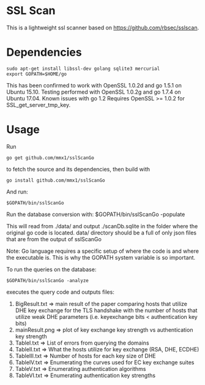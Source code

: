 SSL Scan
========

This is a lightweight ssl scanner based on https://github.com/rbsec/sslscan. 

Dependencies
============

    sudo apt-get install libssl-dev golang sqlite3 mercurial
    export GOPATH=$HOME/go



This has been confirmed to work with OpenSSL 1.0.2d and go 1.5.1 on Ubuntu 15.10. 
Testing performed with OpenSSL 1.0.2g and go 1.7.4 on Ubuntu 17.04. 
Known issues with go 1.2
Requires OpenSSL >= 1.0.2 for SSL_get_server_tmp_key.

Usage
=====
Run

    go get github.com/mmx1/sslScanGo

to fetch the source and its dependencies, then build with 

    go install github.com/mmx1/sslScanGo


And run:

    $GOPATH/bin/sslScanGo

Run the database conversion with: 
    $GOPATH/bin/sslScanGo -populate

This will read from ./data/ and output ./scanDb.sqlite in the folder where
the original go code is located. data/ directory should be a full of only 
json files that are from the output of sslScanGo

Note: Go language requires a specific setup of where the code is and where
the executable is. This is why the GOPATH system variable is so important.
 

To run the queries on the database:

    $GOPATH/bin/sslScanGo -analyze

executes the query code and outputs  files:
  1) BigResult.txt => main result of the paper comparing hosts that utilize
      DHE key exchange for the TLS handshake with the number of hosts that
      utilize weak DHE parameters (i.e. keyexchange bits < authentication
      key bits)
  2) mainResult.png => plot of key exchange key strength vs authentication key strength
  3) TableI.txt => List of errors from querying the domains
  4) TableII.txt => What the hosts utilize for key exchange (RSA, DHE, ECDHE)
  5) TableIII.txt => Number of hosts for each key size of DHE
  6) TableIV.txt => Enumerating the curves used for EC key exchange suites
  7) TableV.txt => Enumerating authentication algorithms
  8) TableVI.txt => Enumerating authentication key strengths


